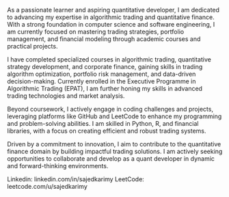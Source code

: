 As a passionate learner and aspiring quantitative developer, I am dedicated to advancing my expertise in algorithmic trading and quantitative finance. With a strong foundation in computer science and software engineering, I am currently focused on mastering trading strategies, portfolio management, and financial modeling through academic courses and practical projects.

I have completed specialized courses in algorithmic trading, quantitative strategy development, and corporate finance, gaining skills in trading algorithm optimization, portfolio risk management, and data-driven decision-making. Currently enrolled in the Executive Programme in Algorithmic Trading (EPAT), I am further honing my skills in advanced trading technologies and market analysis.

Beyond coursework, I actively engage in coding challenges and projects, leveraging platforms like GitHub and LeetCode to enhance my programming and problem-solving abilities. I am skilled in Python, R, and financial libraries, with a focus on creating efficient and robust trading systems.

Driven by a commitment to innovation, I aim to contribute to the quantitative finance domain by building impactful trading solutions. I am actively seeking opportunities to collaborate and develop as a quant developer in dynamic and forward-thinking environments.

Linkedin: linkedin.com/in/sajedkarimy
LeetCode: leetcode.com/u/sajedkarimy
